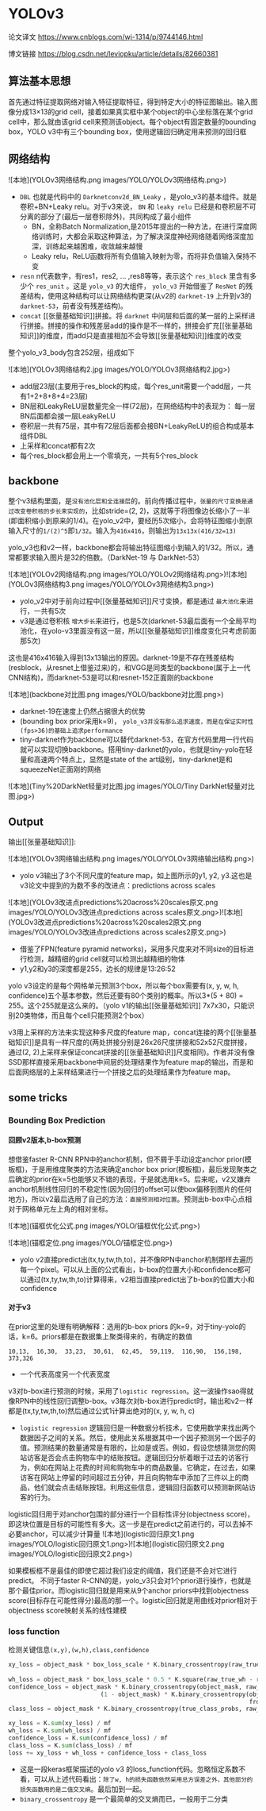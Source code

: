 # YOLOv3

论文译文 https://www.cnblogs.com/wj-1314/p/9744146.html

博文链接 https://blog.csdn.net/leviopku/article/details/82660381

## 算法基本思想
首先通过特征提取网络对输入特征提取特征，得到特定大小的特征图输出。输入图像分成13×13的grid cell，接着如果真实框中某个object的中心坐标落在某个grid cell中，那么就由该grid cell来预测该object。每个object有固定数量的bounding box，YOLO v3中有三个bounding box，使用逻辑回归确定用来预测的回归框

## 网络结构
![本地](YOLOv3网络结构.png images/YOLO/YOLOv3网络结构.png>)
* `DBL` 也就是代码中的 `Darknetconv2d_BN_Leaky` ，是yolo_v3的基本组件。就是卷积+BN+Leaky relu。对于v3来说， `BN` 和 `leaky relu` 已经是和卷积层不可分离的部分了(最后一层卷积除外)，共同构成了最小组件
    * BN，全称Batch Normalization,是2015年提出的一种方法，在进行深度网络训练时，大都会采取这种算法，为了解决深度神经网络随着网络深度加深，训练起来越困难，收敛越来越慢
    * Leaky relu，ReLU函数将所有负值输入映射为零，而将非负值输入保持不变
* `resn` n代表数字，有res1，res2, … ,res8等等，表示这个 `res_block` 里含有多少个 `res_unit` 。这是 `yolo_v3` 的大组件， `yolo_v3` 开始借鉴了 `ResNet` 的残差结构，使用这种结构可以让网络结构更深(从v2的 `darknet-19` 上升到v3的 `darknet-53`，前者没有残差结构)。
* `concat` [[张量基础知识]]拼接。将 `darknet` 中间层和后面的某一层的上采样进行拼接。拼接的操作和残差层add的操作是不一样的，拼接会扩充[[张量基础知识]]的维度，而add只是直接相加不会导致[[张量基础知识]]维度的改变

整个yolo_v3_body包含252层，组成如下

![本地](YOLOv3网络结构2.jpg images/YOLO/YOLOv3网络结构2.jpg>)
* add层23层(主要用于res_block的构成，每个res_unit需要一个add层，一共有1+2+8+8+4=23层)
* BN层和LeakyReLU层数量完全一样(72层)，在网络结构中的表现为： 每一层BN后面都会接一层LeakyReLU
* 卷积层一共有75层，其中有72层后面都会接BN+LeakyReLU的组合构成基本组件DBL
* 上采样和concat都有2次
* 每个res_block都会用上一个零填充，一共有5个res_block

## backbone
整个v3结构里面，是`没有池化层和全连接层`的。前向传播过程中，`张量的尺寸变换是通过改变卷积核的步长来实现的`，比如stride=(2, 2)，这就等于将图像边长缩小了一半(即面积缩小到原来的1/4)。在yolo_v2中，要经历5次缩小，会将特征图缩小到原输入尺寸的`1/(2)^5`即`1/32`。输入为`416x416`，则输出为`13x13x(416/32=13)`

yolo_v3也和v2一样，backbone都会将输出特征图缩小到输入的1/32。所以，通常都要求输入图片是32的倍数。（DarkNet-19 与 DarkNet-53）

![本地](YOLOv2网络结构.png images/YOLO/YOLOv2网络结构.png>)![本地](YOLOv3网络结构3.png images/YOLO/YOLOv3网络结构3.png>)
* yolo_v2中对于前向过程中[[张量基础知识]]尺寸变换，都是通过 `最大池化`来进行，一共有5次
* v3是通过卷积核 `增大步长`来进行，也是5次(darknet-53最后面有一个全局平均池化，在yolo-v3里面没有这一层，所以[[张量基础知识]]维度变化只考虑前面那5次)

这也是416x416输入得到13x13输出的原因。darknet-19是不存在残差结构(resblock，从resnet上借鉴过来)的，和VGG是同类型的backbone(属于上一代CNN结构)，而darknet-53是可以和resnet-152正面刚的backbone

![本地](backbone对比图.png images/YOLO/backbone对比图.png>)
* darknet-19在速度上仍然占据很大的优势
* (bounding box prior采用k=9)， `yolo_v3并没有那么追求速度，而是在保证实时性(fps>36)的基础上追求performance`
* tiny-darknet作为backbone可以替代darknet-53，在官方代码里用一行代码就可以实现切换backbone。搭用tiny-darknet的yolo，也就是tiny-yolo在轻量和高速两个特点上，显然是state of the art级别，tiny-darknet是和squeezeNet正面刚的网络

![本地](Tiny%20DarkNet轻量对比图.jpg images/YOLO/Tiny DarkNet轻量对比图.jpg>)

## Output
输出[[张量基础知识]]:

![本地](YOLOv3网络输出结构.png images/YOLO/YOLOv3网络输出结构.png>)
* yolo v3输出了3个不同尺度的feature map，如上图所示的y1, y2, y3.这也是v3论文中提到的为数不多的改进点：predictions across scales

![本地](YOLOv3改进点predictions%20across%20scales原文.png images/YOLO/YOLOv3改进点predictions across scales原文.png>)![本地](YOLOv3改进点predictions%20across%20scales2原文.png images/YOLO/YOLOv3改进点predictions across scales2原文.png>)
* 借鉴了FPN(feature pyramid networks)，采用多尺度来对不同size的目标进行检测，越精细的grid cell就可以检测出越精细的物体
* y1,y2和y3的深度都是255，边长的规律是13:26:52

yolo v3设定的是每个网格单元预测3个box，所以每个box需要有(x, y, w, h, confidence)五个基本参数，然后还要有80个类别的概率。所以3*(5 + 80) = 255。这个255就是这么来的。（yolo v1的输出[[张量基础知识]] 7x7x30，只能识别20类物体，而且每个cell只能预测2个box）

v3用上采样的方法来实现这种多尺度的feature map，concat连接的两个[[张量基础知识]]是具有一样尺度的(两处拼接分别是26x26尺度拼接和52x52尺度拼接，通过(2, 2)上采样来保证concat拼接的[[张量基础知识]]尺度相同)。作者并没有像SSD那样直接采用backbone中间层的处理结果作为feature map的输出，而是和后面网络层的上采样结果进行一个拼接之后的处理结果作为feature map。

## some tricks

### Bounding Box Prediction
#### 回顾v2版本,b-box预测
想借鉴faster R-CNN RPN中的anchor机制，但不屑于手动设定anchor prior(模板框)，于是用维度聚类的方法来确定anchor box prior(模板框)，最后发现聚类之后确定的prior在k=5也能够又不错的表现，于是就选用k=5。后来呢，v2又嫌弃anchor机制线性回归的不稳定性(因为回归的offset可以使box偏移到图片的任何地方)，所以v2最后选用了自己的方法：`直接预测相对位置`。预测出b-box中心点相对于网格单元左上角的相对坐标。

![本地](锚框优化公式.png images/YOLO/锚框优化公式.png>)

![本地](锚框定位.png images/YOLO/锚框定位.png>)
* yolo v2直接predict出(tx,ty,tw,th,to)，并不像RPN中anchor机制那样去遍历每一个pixel。可以从上面的公式看出，b-box的位置大小和confidence都可以通过(tx,ty,tw,th,to)计算得来，v2相当直接predict出了b-box的位置大小和confidence
#### 对于v3
在prior这里的处理有明确解释：选用的b-box priors 的k=9，对于tiny-yolo的话，k=6。priors都是在数据集上聚类得来的，有确定的数值
```
10,13,  16,30,  33,23,  30,61,  62,45,  59,119,  116,90,  156,198,  373,326
```
* 一个代表高度另一个代表宽度

v3对b-box进行预测的时候，采用了`logistic regression`。这一波操作sao得就像RPN中的线性回归调整b-box。v3每次对b-box进行predict时，输出和v2一样都是(tx,ty,tw,th,to)然后通过公式1计算出绝对的(x, y, w, h, c)
* `logistic regression` 逻辑回归是一种数据分析技术，它使用数学来找出两个数据因子之间的关系。然后，使用此关系根据其中一个因子预测另一个因子的值。预测结果的数量通常是有限的，比如是或否。例如，假设您想猜测您的网站访客是否会点击购物车中的结账按钮。逻辑回归分析着眼于过去的访客行为，例如在网站上花费的时间和购物车中的商品数量。它确定，在过去，如果访客在网站上停留的时间超过五分钟，并且向购物车中添加了三件以上的商品，他们就会点击结账按钮。利用这些信息，逻辑回归函数可以预测新网站访客的行为。

logistic回归用于对anchor包围的部分进行一个目标性评分(objectness score)，即这块位置是目标的可能性有多大。这一步是在predict之前进行的，可以去掉不必要anchor，可以减少计算量
![本地](logistic回归原文1.png images/YOLO/logistic回归原文1.png>)![本地](logistic回归原文2.png images/YOLO/logistic回归原文2.png>)

如果模板框不是最佳的即使它超过我们设定的阈值，我们还是不会对它进行predict。
不同于faster R-CNN的是，yolo_v3只会对1个prior进行操作，也就是那个最佳prior。而logistic回归就是用来从9个anchor priors中找到objectness score(目标存在可能性得分)最高的那一个。logistic回归就是用曲线对prior相对于 objectness score映射关系的线性建模

### loss function
检测关键信息`(x,y),(w,h),class,confidence`
```python
xy_loss = object_mask * box_loss_scale * K.binary_crossentropy(raw_true_xy, raw_pred[..., 0:2],
                                                                       from_logits=True)
wh_loss = object_mask * box_loss_scale * 0.5 * K.square(raw_true_wh - raw_pred[..., 2:4])
confidence_loss = object_mask * K.binary_crossentropy(object_mask, raw_pred[..., 4:5], from_logits=True) + \
                          (1 - object_mask) * K.binary_crossentropy(object_mask, raw_pred[..., 4:5],
                                                                    from_logits=True) * ignore_mask
class_loss = object_mask * K.binary_crossentropy(true_class_probs, raw_pred[..., 5:], from_logits=True)

xy_loss = K.sum(xy_loss) / mf
wh_loss = K.sum(wh_loss) / mf
confidence_loss = K.sum(confidence_loss) / mf
class_loss = K.sum(class_loss) / mf
loss += xy_loss + wh_loss + confidence_loss + class_loss
```
* 这是一段keras框架描述的yolo v3 的loss_function代码。忽略恒定系数不看，可以从上述代码看出：`除了w, h的损失函数依然采用总方误差之外，其他部分的损失函数用的是二值交叉熵`。最后加到一起。
* `binary_crossentropy` 是一个最简单的交叉熵而已，一般用于二分类